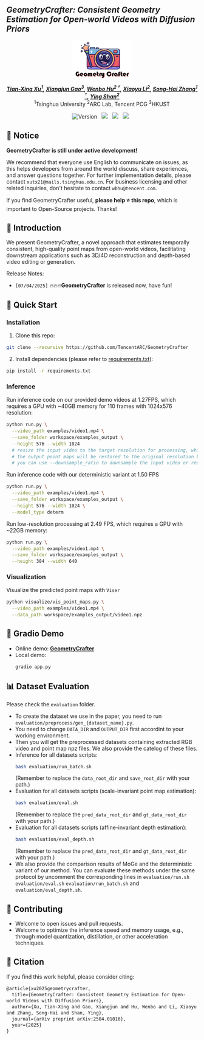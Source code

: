 ## ___***GeometryCrafter: Consistent Geometry Estimation for Open-world Videos with Diffusion Priors***___
<div align="center">
<img src='assets/logo.png' style="height:100px"></img>
<br>

_**[Tian-Xing Xu<sup>1</sup>](https://scholar.google.com/citations?user=zHp0rMIAAAAJ&hl=zh-CN), 
[Xiangjun Gao<sup>3</sup>](https://scholar.google.com/citations?user=qgdesEcAAAAJ&hl=en), 
[Wenbo Hu<sup>2 &dagger;</sup>](https://wbhu.github.io), 
[Xiaoyu Li<sup>2</sup>](https://xiaoyu258.github.io), 
[Song-Hai Zhang<sup>1 &dagger;</sup>](https://scholar.google.com/citations?user=AWtV-EQAAAAJ&hl=en), 
[Ying Shan<sup>2</sup>](https://scholar.google.com/citations?user=4oXBp9UAAAAJ&hl=en)**_
<br>
<sup>1</sup>Tsinghua University
<sup>2</sup>ARC Lab, Tencent PCG
<sup>3</sup>HKUST

![Version](https://img.shields.io/badge/version-1.0.0-blue) &nbsp;
 <a href='https://arxiv.org/abs/2504.01016'><img src='https://img.shields.io/badge/arXiv-2504.01016-b31b1b.svg'></a> &nbsp;
 <a href='https://geometrycrafter.github.io'><img src='https://img.shields.io/badge/Project-Page-Green'></a> &nbsp;
 <a href='https://huggingface.co/spaces/TencentARC/GeometryCrafter'><img src='https://img.shields.io/badge/%F0%9F%A4%97%20Hugging%20Face-Demo-blue'></a> &nbsp;

</div>

## 🔆 Notice

**GeometryCrafter is still under active development!**

We recommend that everyone use English to communicate on issues, as this helps developers from around the world discuss, share experiences, and answer questions together. For further implementation details, please contact `xutx21@mails.tsinghua.edu.cn`. For business licensing and other related inquiries, don't hesitate to contact `wbhu@tencent.com`.

If you find GeometryCrafter useful, **please help ⭐ this repo**, which is important to Open-Source projects. Thanks!

## 📝 Introduction

We present GeometryCrafter, a novel approach that estimates temporally consistent, high-quality point maps from open-world videos, facilitating downstream applications such as 3D/4D reconstruction and depth-based video editing or generation.

Release Notes:
- `[07/04/2025]` 🔥🔥🔥**GeometryCrafter** is released now, have fun!

## 🚀 Quick Start

### Installation
1. Clone this repo:
```bash
git clone --recursive https://github.com/TencentARC/GeometryCrafter
```
2. Install dependencies (please refer to [requirements.txt](requirements.txt)):
```bash
pip install -r requirements.txt
```

### Inference

Run inference code on our provided demo videos at 1.27FPS, which requires a GPU with ~40GB memory for 110 frames with 1024x576 resolution:

```bash
python run.py \
  --video_path examples/video1.mp4 \
  --save_folder workspace/examples_output \
  --height 576 --width 1024
  # resize the input video to the target resolution for processing, which should be divided by 64 
  # the output point maps will be restored to the original resolution before saving
  # you can use --downsample_ratio to downsample the input video or reduce --decode_chunk_size to save the memory usage
```

Run inference code with our deterministic variant at 1.50 FPS

```bash
python run.py \
  --video_path examples/video1.mp4 \
  --save_folder workspace/examples_output \
  --height 576 --width 1024 \
  --model_type determ
```

Run low-resolution processing at 2.49 FPS, which requires a GPU with ~22GB memory:

```bash
python run.py \
  --video_path examples/video1.mp4 \
  --save_folder workspace/examples_output \
  --height 384 --width 640
```

### Visualization

Visualize the predicted point maps with `Viser`

```bash
python visualize/vis_point_maps.py \
  --video_path examples/video1.mp4 \
  --data_path workspace/examples_output/video1.npz
```

## 🤖 Gradio Demo

- Online demo: [**GeometryCrafter**](https://huggingface.co/spaces/TencentARC/GeometryCrafter)
- Local demo:
  ```bash
  gradio app.py
  ```

## 📊 Dataset Evaluation

Please check the `evaluation` folder. 
- To create the dataset we use in the paper, you need to run `evaluation/preprocess/gen_{dataset_name}.py`.
- You need to change `DATA_DIR` and `OUTPUT_DIR` first accordint to your working environment.
- Then you will get the preprocessed datasets containing extracted RGB video and point map npz files. We also provide the catelog of these files.
- Inference for all datasets scripts:
  ```bash
  bash evaluation/run_batch.sh
  ```
  (Remember to replace the `data_root_dir` and `save_root_dir` with your path.)
- Evaluation for all datasets scripts (scale-invariant point map estimation):
  ```bash
  bash evaluation/eval.sh
  ```
   (Remember to replace the `pred_data_root_dir` and `gt_data_root_dir` with your path.)
- Evaluation for all datasets scripts (affine-invariant depth estimation):
  ```bash
  bash evaluation/eval_depth.sh
  ```
   (Remember to replace the `pred_data_root_dir` and `gt_data_root_dir` with your path.)
- We also provide the comparison results of MoGe and the deterministic variant of our method. You can evaluate these methods under the same protocol by uncomment the corresponding lines in `evaluation/run.sh` `evaluation/eval.sh` `evaluation/run_batch.sh` and `evaluation/eval_depth.sh`.

## 🤝 Contributing

- Welcome to open issues and pull requests.
- Welcome to optimize the inference speed and memory usage, e.g., through model quantization, distillation, or other acceleration techniques.

## 📜 Citation

If you find this work helpful, please consider citing:

```BibTeXw
@article{xu2025geometrycrafter,
  title={GeometryCrafter: Consistent Geometry Estimation for Open-world Videos with Diffusion Priors},
  author={Xu, Tian-Xing and Gao, Xiangjun and Hu, Wenbo and Li, Xiaoyu and Zhang, Song-Hai and Shan, Ying},
  journal={arXiv preprint arXiv:2504.01016},
  year={2025}
}
```